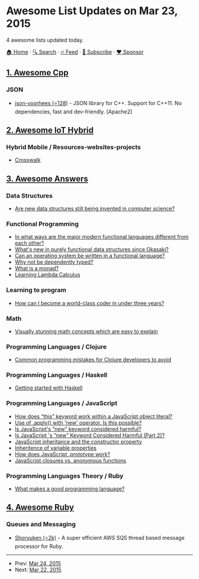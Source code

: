 # Awesome List Updates on Mar 23, 2015

4 awesome lists updated today.

[🏠 Home](/README.md) · [🔍 Search](https://www.trackawesomelist.com/search/) · [🔥 Feed](https://www.trackawesomelist.com/rss.xml) · [📮 Subscribe](https://trackawesomelist.us17.list-manage.com/subscribe?u=d2f0117aa829c83a63ec63c2f&id=36a103854c) · [❤️  Sponsor](https://github.com/sponsors/theowenyoung)



## [1. Awesome Cpp](/content/fffaraz/awesome-cpp/README.md)

### JSON

*   [json-voorhees (⭐128)](https://github.com/tgockel/json-voorhees) - JSON library for C++. Support for C++11. No dependencies, fast and dev-friendly. \[Apache2]

## [2. Awesome IoT Hybrid](/content/weblancaster/awesome-IoT-hybrid/README.md)

### Hybrid Mobile / Resources-websites-projects

*   [Crosswalk](https://crosswalk-project.org/)

## [3. Awesome Answers](/content/cyberglot/awesome-answers/README.md)

### Data Structures

*   [Are new data structures still being invented in computer science?](http://qr.ae/QHYgb)

### Functional Programming

*   [In what ways are the major modern functional languages different from each other?](http://qr.ae/QHK6v)
*   [What's new in purely functional data structures since Okasaki?](http://cstheory.stackexchange.com/a/1550/32199)
*   [Can an operating system be written in a functional language?](http://qr.ae/QHAOS)
*   [Why not be dependently typed?](http://stackoverflow.com/a/13241158/1766338)
*   [What is a monad?](http://stackoverflow.com/a/194207/1766338)
*   [Learning Lambda Calculus](http://math.stackexchange.com/a/30667)

### Learning to program

*   [How can I become a world-class coder in under three years?](http://qr.ae/E8UPT)

### Math

*   [Visually stunning math concepts which are easy to explain](http://math.stackexchange.com/questions/733754/visually-stunning-math-concepts-which-are-easy-to-explain)

### Programming Languages / Clojure

*   [Common programming mistakes for Clojure developers to avoid](http://stackoverflow.com/a/2021343/1766338)

### Programming Languages / Haskell

*   [Getting started with Haskell](http://stackoverflow.com/a/1016986/1766338)

### Programming Languages / JavaScript

*   [How does “this” keyword work within a JavaScript object literal?](http://stackoverflow.com/a/134149/1766338)
*   [Use of .apply() with 'new' operator. Is this possible?](http://stackoverflow.com/a/1608546/1766338)
*   [Is JavaScript's “new” keyword considered harmful?](http://stackoverflow.com/a/383503/1766338)
*   [Is JavaScript 's “new” Keyword Considered Harmful (Part 2)?](http://stackoverflow.com/a/6375254/1766338)
*   [JavaScript inheritance and the constructor property](http://stackoverflow.com/a/8096017/1766338)
*   [Inheritence of variable properties](http://stackoverflow.com/a/15461601/1766338)
*   [How does JavaScript .prototype work?](http://stackoverflow.com/a/572996/1766338)
*   [JavaScript closures vs. anonymous functions](http://stackoverflow.com/a/12931785/1766338)

### Programming Languages Theory / Ruby

*   [What makes a good programming language?](http://qr.ae/QHArY)

## [4. Awesome Ruby](/content/markets/awesome-ruby/README.md)

### Queues and Messaging

*   [Shoryuken (⭐2k)](https://github.com/phstc/shoryuken) - A super efficient AWS SQS thread based message processor for Ruby.

---

- Prev: [Mar 24, 2015](/content/2015/03/24/README.md)
- Next: [Mar 22, 2015](/content/2015/03/22/README.md)